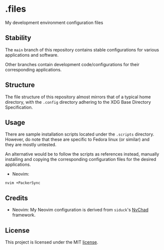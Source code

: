 # .files
My development environment configuration files

## Stability
The `main` branch of this repository contains stable configurations for various
applications and software.

Other branches contain development code/configurations for their corresponding applications.

## Structure
The file structure of this repository almost mirrors that of a typical home directory,
with the `.config` directory adhering to the XDG Base Directory Specification.

## Usage
There are sample installation scripts located under the `.scripts` directory. However, do note that these are specific to Fedora linux (or similar) and they are mostly untested.

An alternative would be to follow the scripts as references instead, manually installing and copying the corresponding configuration files for the desired applications.

* Neovim:
```console
nvim +PackerSync
```

## Credits
* Neovim: My Neovim configuration is derived from `siduck`'s [NvChad](https://github.com/NvChad/NvChad) framework.

## License
This project is licensed under the MIT [license](https://github.com/ethanolx/.files/blob/main/LICENSE).
